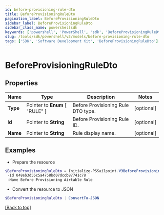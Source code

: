 ```yaml
---
id: before-provisioning-rule-dto
title: BeforeProvisioningRuleDto
pagination_label: BeforeProvisioningRuleDto
sidebar_label: BeforeProvisioningRuleDto
sidebar_class_name: powershellsdk
keywords: ['powershell', 'PowerShell', 'sdk', 'BeforeProvisioningRuleDto'] 
slug: /tools/sdk/powershell/v3/models/before-provisioning-rule-dto
tags: ['SDK', 'Software Development Kit', 'BeforeProvisioningRuleDto']
---
```



# BeforeProvisioningRuleDto

## Properties

Name | Type | Description | Notes
------------ | ------------- | ------------- | -------------
**Type** |  Pointer to  **Enum** [  "RULE" ] | Before Provisioning Rule DTO type. | [optional] 
**Id** |  Pointer to **String** | Before Provisioning Rule ID. | [optional] 
**Name** |  Pointer to **String** | Rule display name. | [optional] 

## Examples

- Prepare the resource
```powershell
$BeforeProvisioningRuleDto = Initialize-PSSailpoint.V3BeforeProvisioningRuleDto  -Type RULE `
 -Id 048eb3d55c5a4758bd07dccb87741c78 `
 -Name Before Provisioning Airtable Rule
```

- Convert the resource to JSON
```powershell
$BeforeProvisioningRuleDto | ConvertTo-JSON
```


[[Back to top]](#) 

